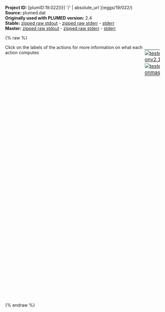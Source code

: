 **Project ID:** [plumID:19.022]({{ '/' | absolute_url }}eggs/19/022/)  
**Source:** plumed.dat  
**Originally used with PLUMED version:** 2.4  
**Stable:** [zipped raw stdout](plumed.dat.plumed.stdout.txt.zip) - [zipped raw stderr](plumed.dat.plumed.stderr.txt.zip) - [stderr](plumed.dat.plumed.stderr)  
**Master:** [zipped raw stdout](plumed.dat.plumed_master.stdout.txt.zip) - [zipped raw stderr](plumed.dat.plumed_master.stderr.txt.zip) - [stderr](plumed.dat.plumed_master.stderr)  

{% raw %}
<div style="width: 100%; float:left">
<div style="width: 90%; float:left" id="value_details_data/plumed.dat"> Click on the labels of the actions for more information on what each action computes </div>
<div style="width: 10%; float:left"><table><tr><td style="padding:1px"><a href="plumed.dat.plumed.stderr"><img src="https://img.shields.io/badge/v2.10-passing-green.svg" alt="tested onv2.10" /></a></td></tr><tr><td style="padding:1px"><a href="plumed.dat.plumed_master.stderr"><img src="https://img.shields.io/badge/master-passing-green.svg" alt="tested onmaster" /></a></td></tr></table></div></div>
<pre style="width=97%;">
<b name="data/plumed.datphi" onclick='showPath("data/plumed.dat","data/plumed.datphi","data/plumed.datphi","black")'>phi</b><span style="display:none;" id="data/plumed.datphi">The TORSION action with label <b>phi</b> calculates the following quantities:<table  align="center" frame="void" width="95%" cellpadding="5%"><tr><td width="5%"><b> Quantity </b>  </td><td width="5%"><b> Type </b>  </td><td><b> Description </b> </td></tr><tr><td width="5%">phi</td><td width="5%"><font color="black">scalar</font></td><td>the TORSION involving these atoms</td></tr></table></span>: <span class="plumedtooltip" style="color:green">TORSION<span class="right">Calculate a torsional angle. <a href="https://www.plumed.org/doc-master/user-doc/html/_t_o_r_s_i_o_n.html" style="color:green">More details</a><i></i></span></span> <span class="plumedtooltip">ATOMS<span class="right">the four atoms involved in the torsional angle<i></i></span></span>=5,7,9,15
<b name="data/plumed.datpsi" onclick='showPath("data/plumed.dat","data/plumed.datpsi","data/plumed.datpsi","black")'>psi</b><span style="display:none;" id="data/plumed.datpsi">The TORSION action with label <b>psi</b> calculates the following quantities:<table  align="center" frame="void" width="95%" cellpadding="5%"><tr><td width="5%"><b> Quantity </b>  </td><td width="5%"><b> Type </b>  </td><td><b> Description </b> </td></tr><tr><td width="5%">psi</td><td width="5%"><font color="black">scalar</font></td><td>the TORSION involving these atoms</td></tr></table></span>: <span class="plumedtooltip" style="color:green">TORSION<span class="right">Calculate a torsional angle. <a href="https://www.plumed.org/doc-master/user-doc/html/_t_o_r_s_i_o_n.html" style="color:green">More details</a><i></i></span></span> <span class="plumedtooltip">ATOMS<span class="right">the four atoms involved in the torsional angle<i></i></span></span>=7,9,15,17

<span id="data/plumed.datdefalad_short"><span class="plumedtooltip" style="color:green">DRR<span class="right">Used to performed extended-system adaptive biasing force(eABF) This action has <a class="toggler" href='javascript:;' onclick='toggleDisplay("data/plumed.datdefalad");'>hidden defaults</a>. <a href="https://www.plumed.org/doc-master/user-doc/html/_d_r_r.html">More details</a><i></i></span></span> ...
<span class="plumedtooltip">LABEL<span class="right">a label for the action so that its output can be referenced in the input to other actions<i></i></span></span>=<b name="data/plumed.datalad" onclick='showPath("data/plumed.dat","data/plumed.datalad","data/plumed.datalad","black")'>alad</b><span style="display:none;" id="data/plumed.datalad">The DRR action with label <b>alad</b> calculates the following quantities:<table  align="center" frame="void" width="95%" cellpadding="5%"><tr><td width="5%"><b> Quantity </b>  </td><td width="5%"><b> Type </b>  </td><td><b> Description </b> </td></tr><tr><td width="5%">alad.bias</td><td width="5%"><font color="black">scalar</font></td><td>the instantaneous value of the bias potential</td></tr><tr><td width="5%">alad.phi_fict</td><td width="5%"><font color="black">scalar</font></td><td>one or multiple instances of this quantity can be referenced elsewhere in the input file. These quantities will named with the arguments of the bias followed by the character string _tilde. It is possible to add forces on these variable. This particular component measures this quantity for the input CV named phi</td></tr><tr><td width="5%">alad.phi_vfict</td><td width="5%"><font color="black">scalar</font></td><td>one or multiple instances of this quantity can be referenced elsewhere in the input file. These quantities will named with the arguments of the bias followed by the character string _tilde. It is NOT possible to add forces on these variable. This particular component measures this quantity for the input CV named phi</td></tr><tr><td width="5%">alad.phi_biasforce</td><td width="5%"><font color="black">scalar</font></td><td>The bias force from eABF/DRR of the fictitious particle. This particular component measures this quantity for the input CV named phi</td></tr><tr><td width="5%">alad.phi_springforce</td><td width="5%"><font color="black">scalar</font></td><td>Spring force between real CVs and extended CVs This particular component measures this quantity for the input CV named phi</td></tr><tr><td width="5%">alad.phi_fictNoPBC</td><td width="5%"><font color="black">scalar</font></td><td>the positions of fictitious particles (without PBC). This particular component measures this quantity for the input CV named phi</td></tr><tr><td width="5%">alad.psi_fict</td><td width="5%"><font color="black">scalar</font></td><td>one or multiple instances of this quantity can be referenced elsewhere in the input file. These quantities will named with the arguments of the bias followed by the character string _tilde. It is possible to add forces on these variable. This particular component measures this quantity for the input CV named psi</td></tr><tr><td width="5%">alad.psi_vfict</td><td width="5%"><font color="black">scalar</font></td><td>one or multiple instances of this quantity can be referenced elsewhere in the input file. These quantities will named with the arguments of the bias followed by the character string _tilde. It is NOT possible to add forces on these variable. This particular component measures this quantity for the input CV named psi</td></tr><tr><td width="5%">alad.psi_biasforce</td><td width="5%"><font color="black">scalar</font></td><td>The bias force from eABF/DRR of the fictitious particle. This particular component measures this quantity for the input CV named psi</td></tr><tr><td width="5%">alad.psi_springforce</td><td width="5%"><font color="black">scalar</font></td><td>Spring force between real CVs and extended CVs This particular component measures this quantity for the input CV named psi</td></tr><tr><td width="5%">alad.psi_fictNoPBC</td><td width="5%"><font color="black">scalar</font></td><td>the positions of fictitious particles (without PBC). This particular component measures this quantity for the input CV named psi</td></tr></table></span>
<span class="plumedtooltip">ARG<span class="right">the labels of the scalars on which the bias will act<i></i></span></span>=<b name="data/plumed.datphi">phi</b>,<b name="data/plumed.datpsi">psi</b>
<span class="plumedtooltip">FULLSAMPLES<span class="right"> number of samples in a bin prior to application of the ABF<i></i></span></span>=500
<span class="plumedtooltip">GRID_MIN<span class="right">the lower bounds for the grid (GRID_BIN or GRID_SPACING should be specified)<i></i></span></span>=-pi,-pi
<span class="plumedtooltip">GRID_MAX<span class="right">the upper bounds for the grid (GRID_BIN or GRID_SPACING should be specified)<i></i></span></span>=pi,pi
<span class="plumedtooltip">GRID_BIN<span class="right">the number of bins for the grid<i></i></span></span>=180,180
<span class="plumedtooltip">FRICTION<span class="right"> add a friction to the variable, similar to extended Langevin Damping in Colvars<i></i></span></span>=2.0,2.0
<span class="plumedtooltip">TAU<span class="right"> specifies relaxation time on each of variables are, similar to extended Time Constant in Colvars<i></i></span></span>=0.2,0.2
<span class="plumedtooltip">OUTPUTFREQ<span class="right">write results to a file every N steps<i></i></span></span>=50000
<span class="plumedtooltip">HISTORYFREQ<span class="right">save history to a file every N steps<i></i></span></span>=500000
... DRR
</span><span id="data/plumed.datdefalad_long" style="display:none;"><span class="plumedtooltip" style="color:green">DRR<span class="right">Used to performed extended-system adaptive biasing force(eABF) This action uses the <a class="toggler" href='javascript:;' onclick='toggleDisplay("data/plumed.datdefalad");'>defaults shown here</a>. <a href="https://www.plumed.org/doc-master/user-doc/html/_d_r_r.html">More details</a><i></i></span></span> ...
<span class="plumedtooltip">LABEL<span class="right">a label for the action so that its output can be referenced in the input to other actions<i></i></span></span>=<b name="data/plumed.datalad" onclick='showPath("data/plumed.dat","data/plumed.datalad","data/plumed.datalad","black")'>alad</b>
<span class="plumedtooltip">ARG<span class="right">the labels of the scalars on which the bias will act<i></i></span></span>=<b name="data/plumed.datphi">phi</b>,<b name="data/plumed.datpsi">psi</b>
<span class="plumedtooltip">FULLSAMPLES<span class="right"> number of samples in a bin prior to application of the ABF<i></i></span></span>=500
<span class="plumedtooltip">GRID_MIN<span class="right">the lower bounds for the grid (GRID_BIN or GRID_SPACING should be specified)<i></i></span></span>=-pi,-pi
<span class="plumedtooltip">GRID_MAX<span class="right">the upper bounds for the grid (GRID_BIN or GRID_SPACING should be specified)<i></i></span></span>=pi,pi
<span class="plumedtooltip">GRID_BIN<span class="right">the number of bins for the grid<i></i></span></span>=180,180
<span class="plumedtooltip">FRICTION<span class="right"> add a friction to the variable, similar to extended Langevin Damping in Colvars<i></i></span></span>=2.0,2.0
<span class="plumedtooltip">TAU<span class="right"> specifies relaxation time on each of variables are, similar to extended Time Constant in Colvars<i></i></span></span>=0.2,0.2
<span class="plumedtooltip">OUTPUTFREQ<span class="right">write results to a file every N steps<i></i></span></span>=50000
<span class="plumedtooltip">HISTORYFREQ<span class="right">save history to a file every N steps<i></i></span></span>=500000
 <span class="plumedtooltip">REFLECTINGWALL<span class="right"> whether add reflecting walls for each CV at GRID_MIN and GRID_MAX<i></i></span></span>=0,0 <span class="plumedtooltip">MAXFACTOR<span class="right"> maximum scaling factor of biasing force<i></i></span></span>=1.0,1.0
... DRR
</span><br/><span class="plumedtooltip" style="color:green">PRINT<span class="right">Print quantities to a file. <a href="https://www.plumed.org/doc-master/user-doc/html/_p_r_i_n_t.html" style="color:green">More details</a><i></i></span></span> <span class="plumedtooltip">STRIDE<span class="right"> the frequency with which the quantities of interest should be output<i></i></span></span>=10 <span class="plumedtooltip">ARG<span class="right">the labels of the values that you would like to print to the file<i></i></span></span>=<b name="data/plumed.datphi">phi</b>,<b name="data/plumed.datpsi">psi</b>,<b name="data/plumed.datalad">alad.phi_fict</b>,<b name="data/plumed.datalad">alad.psi_fict</b>,<b name="data/plumed.datalad">alad.phi_biasforce</b>,<b name="data/plumed.datalad">alad.psi_biasforce</b> <span class="plumedtooltip">FILE<span class="right">the name of the file on which to output these quantities<i></i></span></span>=COLVAR
</pre>
{% endraw %}
